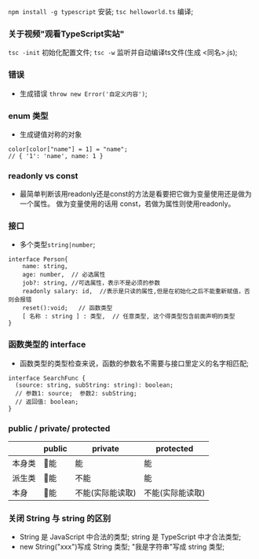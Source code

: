 `npm install -g typescript` 安装;
`tsc helloworld.ts` 编译;

### 关于视频"观看TypeScript实站"
`tsc -init` 初始化配置文件;
`tsc -w` 监听并自动编译ts文件(生成 <同名>.js);


### 错误
* 生成错误 `throw new Error('自定义内容')`;


### enum 类型
* 生成键值对称的对象
```
color[color["name"] = 1] = "name";
// { '1': 'name', name: 1 }
```

### readonly vs const
* 最简单判断该用readonly还是const的方法是看要把它做为变量使用还是做为一个属性。 做为变量使用的话用 const，若做为属性则使用readonly。



### 接口
* 多个类型`string|number`;
```
interface Person{
    name: string,
    age: number,  // 必选属性
    job?: string, //可选属性，表示不是必须的参数
    readonly salary: id,  //表示是只读的属性,但是在初始化之后不能重新赋值，否则会报错
    reset():void;   // 函数类型
    [ 名称 : string ] : 类型,  // 任意类型, 这个得类型包含前面声明的类型
}
```


### 函数类型的 interface
* 函数类型的类型检查来说，函数的参数名不需要与接口里定义的名字相匹配;
```
interface SearchFunc {
  (source: string, subString: string): boolean;
  // 参数1: source;  参数2: subString;
  // 返回值: boolean;
}
```


### public / private/ protected
|       |    public    |    private   |    protected   |
|-------|------|-----|------|
| 本身类   |     能   |   能     |     能     |
| 派生类   |     能   |   不能     |     能     |
| 本身   |     能   |   不能(实际能读取) | 不能(实际能读取) |


### 关闭 String 与 string 的区别
* String 是 JavaScript 中合法的类型; string 是 TypeScript 中才合法类型;
* new String("xxx")写成 String 类型; "我是字符串"写成 string 类型;
